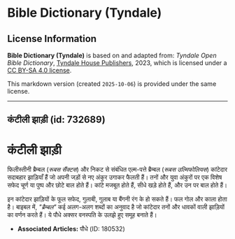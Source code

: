 # Bible Dictionary (Tyndale)

## License Information

**Bible Dictionary (Tyndale)** is based on and adapted from: _Tyndale Open Bible Dictionary_, [Tyndale House Publishers](https://tyndaleopenresources.com/), 2023, which is licensed under a [CC BY-SA 4.0 license](https://creativecommons.org/licenses/by-sa/4.0/legalcode.en).

This markdown version (created `2025-10-06`) is provided under the same license.



--------------------------------

## कंटीली झाड़ी (id: 732689)

कंटीली झाड़ी
============

फिलीस्तीनी ब्रैम्बल (*रूबस सैंक्टस*) और निकट से संबंधित एल्म\-पत्ते ब्रैम्बल (*रूबस उल्मिफोलियस*) कांटेदार सदाबहार झाड़ियाँ हैं जो अपनी जड़ों से नए अंकुर उगाकर फैलती हैं। तनों और युवा अंकुरों पर एक विशेष सफेद चूर्ण या पुष्प और छोटे बाल होते हैं। कांटे मजबूत होते हैं, सीधे खड़े होते हैं, और उन पर बाल होते हैं।

इन कांटेदार झाड़ियों के फूल सफेद, गुलाबी, गुलाब या बैंगनी रंग के हो सकते हैं। फल गोल और काला होता है। बाइबल में, *"ब्रैम्बल"* कई अलग\-अलग शब्दों का अनुवाद है जो कांटेदार तनों और धावकों वाली झाड़ियों का वर्णन करते हैं। ये पौधे अक्सर वनस्पति के उलझे हुए समूह बनाते हैं।

* **Associated Articles:** पौधे (ID: 180532)

